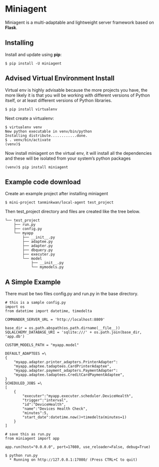 # Miniagent

Miniagent is a multi-adaptable and lightweight server framework based on **Flask**.

## Installing

Install and update using **pip**:
```
$ pip install -U miniagent
```

## Advised Virtual Environment Install

Virtual env is highly advisable because the more projects you have, the more likely it is that you will be working with different versions of Python itself, or at least different versions of Python libraries.

```
$ pip install virtualenv
```
Next create a virtualenv:
```
$ virtualenv venv
New python executable in venv/bin/python
Installing distribute............done.
$ . venv/bin/activate
(venv)$
```
Now install miniagent on the virtual env, it will install all the dependencies and these will be isolated from your system’s python packages

```
(venv)$ pip install miniagent
```

## Example code download

Create an example project after installing miniagent

`$ mini-project tanminkwan/local-agent test_project`

Then test_project directory and files are created like the tree below.
```
└── test_project
    ├── run.py
    ├── config.py
    └── myapp
        ├── __init__.py
        ├── adaptee.py
        ├── adapter.py
        ├── dbquery.py
        ├── executer.py
        └── model
            ├── __init__.py
            └── mymodels.py
```

## A Simple Example

There must be two files config.py and run.py in the base directory.
```
# this is a sample config.py
import os
from datetime import datetime, timedelta

COMMANDER_SERVER_URL = 'http://localhost:8809'

base_dir = os.path.abspath(os.path.dirname(__file__))
SQLALCHEMY_DATABASE_URI = 'sqlite:///' + os.path.join(base_dir, 'app.db')

CUSTOM_MODELS_PATH = "myapp.model"

DEFAULT_ADAPTEES =\
{
    "myapp.adapter.printer_adapters.PrinterAdapter":
    "myapp.adaptee.tadaptees.CardPrinterAdaptee",
    "myapp.adapter.payment_adapters.PaymentAdapter":
    "myapp.adaptee.tadaptees.CreditCardPaymentAdaptee",
}
SCHEDULED_JOBS =\
[
    {
        "executer":"myapp.executer.scheduler.DeviceHealth",
        "trigger":"interval",
        "id":"DeviceHealth",
        "name":"Devices Health Check",
        "minutes":5,
        "start_date":datetime.now()+timedelta(minutes=1)
    }
]
```
```
# save this as run.py
from miniagent import app

app.run(host="0.0.0.0", port=17080, use_reloader=False, debug=True)
```
```
$ python run.py
  * Running on http://127.0.0.1:17080/ (Press CTRL+C to quit)
```